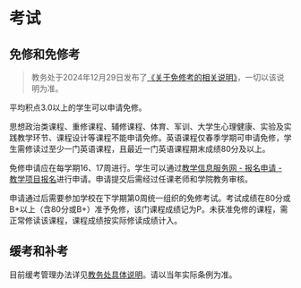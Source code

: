 # 考试

## 免修和免修考

> 教务处于2024年12月29日发布了[《关于免修考的相关说明》](https://jwc.sjtu.edu.cn/info/1222/118761.htm)，一切以该说明为准。

平均积点3.0以上的学生可以申请免修。

思想政治类课程、重修课程、辅修课程、体育、军训、大学生心理健康、实验及实践教学环节、课程设计等课程不能申请免修。英语课程仅春季学期可申请免修，学生需修读过至少一门英语课程，且最近一门英语课程期末成绩80分及以上。

免修申请应在每学期16、17周进行。学生可以通过[教学信息服务网 - 报名申请 - 教学项目报名](https://i.sjtu.edu.cn/jxrwbmgl/jxrwxmbm_cxJxrwxmbmIndex.html?gnmkdm=N2511&layout=default)进行申请。申请提交后需经过任课老师和学院教务审核。

申请通过后需要参加学校在下学期第0周统一组织的免修考试。考试成绩在80分或B+以上（含80分或B+）准予免修，该门课程成绩记为P。未获准免修的课程，需正常修读该课程，课程成绩按实际修读成绩计入。

## 缓考和补考

目前缓考管理办法详见[教务处具体说明](https://jwc.sjtu.edu.cn/info/3581/117621.htm)。请以当年实际条例为准。
